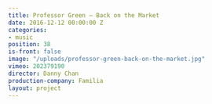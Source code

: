 ```yaml
---
title: Professor Green — Back on the Market
date: 2016-12-12 00:00:00 Z
categories:
- music
position: 38
is-front: false
image: "/uploads/professor-green-back-on-the-market.jpg"
vimeo: 202379190
director: Danny Chan
production-company: Familia
layout: project
---
```


